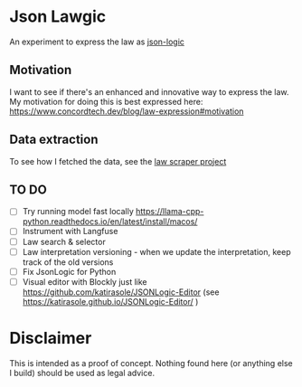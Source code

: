 # Json Lawgic

An experiment to express the law as [json-logic](https://jsonlogic.com/)

## Motivation

I want to see if there's an enhanced and innovative way to express the law.
My motivation for doing this is best expressed here: https://www.concordtech.dev/blog/law-expression#motivation

## Data extraction

To see how I fetched the data, see the [law scraper project](https://github.com/piers109uk/law-scraper)

## TO DO

- [ ] Try running model fast locally https://llama-cpp-python.readthedocs.io/en/latest/install/macos/
- [ ] Instrument with Langfuse
- [ ] Law search & selector
- [ ] Law interpretation versioning - when we update the interpretation, keep track of the old versions
- [ ] Fix JsonLogic for Python
- [ ] Visual editor with Blockly just like https://github.com/katirasole/JSONLogic-Editor (see https://katirasole.github.io/JSONLogic-Editor/ )

# Disclaimer

This is intended as a proof of concept. Nothing found here (or anything else I build) should be used as legal advice.
